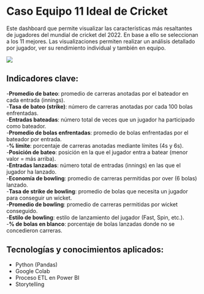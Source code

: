 # Caso Equipo 11 Ideal de Cricket

Este dashboard que permite visualizar las características más resaltantes de jugadores del mundial de cricket del 2022. En base a ello se seleccionan a los 11 mejores.
Las visualizaciones permiten realizar un análisis detallado por jugador, ver su rendimiento individual y también en equipo.

![](dashboard.JPG)

## Indicadores clave:

  -**Promedio de bateo**: promedio de carreras anotadas por el bateador en cada entrada (innings).       
  -**Tasa de bateo (strike)**: número de carreras anotadas por cada 100 bolas enfrentadas.                    
  -**Entradas bateadas**: número total de veces que un jugador ha participado como bateador.             
  -**Promedio de bolas enfrentadas**: promedio de bolas enfrentadas por el bateador por entrada.                     
  -**% límite**: porcentaje de carreras anotadas mediante límites (4s y 6s).                     
  -**Posición de bateo**: posición en la que el jugador entra a batear (menor valor = más arriba).       
  -**Entradas lanzadas**: número total de entradas (innings) en las que el jugador ha lanzado.           
  -**Economía de bowling**: promedio de carreras permitidas por over (6 bolas) lanzado.                    
  -**Tasa de strike de bowling**: promedio de bolas que necesita un jugador para conseguir un wicket.            
  -**Promedio de bowling**: promedio de carreras permitidas por wicket conseguido.                         
  -**Estilo de bowling**: estilo de lanzamiento del jugador (Fast, Spin, etc.).                           
  -**% de bolas en blanco**: porcentaje de bolas lanzadas donde no se concedieron carreras. 

## Tecnologías y conocimientos aplicados:
  - Python (Pandas)
  - Google Colab
  - Proceso ETL en Power BI
  - Storytelling
